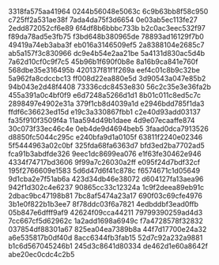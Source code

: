 3318fa575aa41964
0244b56048e5063c
6c9b63bb8f58c950
c725ff2a531ae38f
7ada4da75f3d6654
0e03ab5ec113fe27
2edd872052cf6e89
6f4df8b6bbbc733b
b2c0ac3eec532f97
f89da78ad5e3fb75
f3bd648b380965de
78893ad16129f7b0
49419a74eb3aba3f
eb016a3146509ef5
2a8388104e2685c7
ab5a157f3c830966
dc9e4b54e2aa21be
5a4131d830ac5d4b
7a62d10cf0c9f7c5
45b96b1f690f0b8e
8a16b9ca841e760f
568dbe35e316495b
420137f81f1f269a
eef4c01c8b9c32be
5a962fa8cdccbc13
ff008d22ea880e5d
3d90543a047e85b2
94b043e2d48f4408
73336cdc8453e830
56c2c35e3e36fa2b
455a391a0c4bf0f9
e6d7248a5266d1d1
8b01c011c8ed5c7c
2898497e4902e31a
379f1cb8d4039a1d
e2946bdd785f1da3
ffdf6c36623ed15d
e19c3a330867fbb1
c2e40d93add03137
fa35f910f3509f4a
11aa594d49b1daee
4d9e07ecaaffe874
30c073f33ec46c4e
0eb4de9d4694beb5
3faad0dca7913526
d8850fc5044c295c
e240bfa9d1a0105f
63811f2240e02346
5f5444963a02c0bf
325fda68fa6363d7
bfd3ed2ba7702ad5
fca91b3abdfde326
9eec1dc8699ea076
e1f63fe30462e946
4334f74717bd3606
9f99a7c26030a2ff
e095f24d7bdf32cf
195f2766609e1583
5d6d47d6f41c878c
f6574671c1d05649
9d1cba2e7f51ab6a
423d34db46e38072
d604127fa13aea96
942f1d302c4e6237
90865cc33c12324a
1c9f2deea89eb91c
2dbac9bc47198b81
7bc8af5474a23a17
690f03c69cfe4976
3b1e0f822b1b3ee7
8f78ddc03f6a7821
4edbddbf3ead0ffb
05b847e6dfff9af9
42624f09cca44211
79799390259ad4d3
7cc667cf5d62962c
1a2add1698a6949c
f7a4728578f32832
037854df88301a67
825ea04ea7389b8a
44f7d17700e24a32
a6e535817b0df40d
8acc6344fb3fab15
52d7c92a232a9881
b1c6d567045246b1
245d3c8641d80334
de462d1e60a8642f
abe20ec0cdc4c2b5
